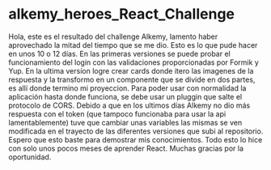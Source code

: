 # alkemy_heroes_React_Challenge

Hola, este es el resultado del challenge Alkemy, lamento haber aprovechado la mitad del tiempo que se me dio. Esto es lo que pude hacer en unos 10 o 12 días.
En las primeras versiones se puede probar el funcionamiento del login con las validaciones proporcionadas por Formik y Yup. En la ultima versíon logre crear
cards donde itero las imagenes de la respuesta y la transformo en un componente que se divide en dos partes, es allí donde termino mi proyeccion.
Para poder usar con normalidad la aplicación hasta donde funciona, se debe usar un pluggin que salte el protocolo de CORS.
Debido a que en los ultimos días Alkemy no dio más respuesta con el token (que tampoco funcionaba para usar la api lamentablemente) tuve que cambiar unas variables
las mismas se ven modificada en el trayecto de las diferentes versiones que subi al repositorio. Espero que esto baste para demostrar mis conocimientos.
Todo esto lo hice con solo unos pocos meses de aprender React. 
Muchas gracias por la oportunidad.
